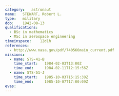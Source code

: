 ```yaml
---
category:	astronaut
name:	STEWART, Robert L.
type:	military
dob:	1942-08-13
qualifications:
  - BSc in mathematics
  - MSc in aerospace engineering
timeinspace:	12d1h
references:
  - http://www.nasa.gov/pdf/740566main_current.pdf
missions:
  - name: STS-41-B
    time_start:   1984-02-03T13:00Z
    time_end:     1984-02-11T12:15:56Z
  - name: STS-51-J
    time_start:   1985-10-03T15:15:30Z
    time_end:     1985-10-07T17:00:09Z
evas:
---
```

